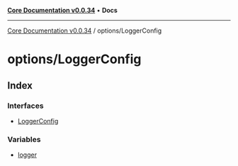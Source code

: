 [**Core Documentation v0.0.34**](../../README.md) • **Docs**

***

[Core Documentation v0.0.34](../../modules.md) / options/LoggerConfig

# options/LoggerConfig

## Index

### Interfaces

- [LoggerConfig](interfaces/LoggerConfig.md)

### Variables

- [logger](variables/logger.md)
